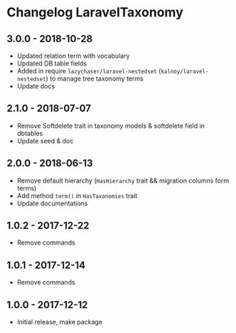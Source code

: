 # Changelog LaravelTaxonomy

## 3.0.0 - 2018-10-28

- Updated relation term with vocabulary
- Updated DB table fields
- Added in require `lazychaser/laravel-nestedset` (`kalnoy/laravel-nestedset`) to manage tree taxonomy terms 
- Update docs

## 2.1.0 - 2018-07-07

- Remove Softdelete trait in taxonomy models & softdelete field in dbtables
- Update seed & doc

## 2.0.0 - 2018-06-13

- Remove default hierarchy (`HasHierarchy` trait && migration columns form terms)
- Add method `term()` in `HasTaxonomies` trait
- Update documentations

## 1.0.2 - 2017-12-22

- Remove commands

## 1.0.1 - 2017-12-14

- Remove commands

## 1.0.0 - 2017-12-12

- Initial release, make package
